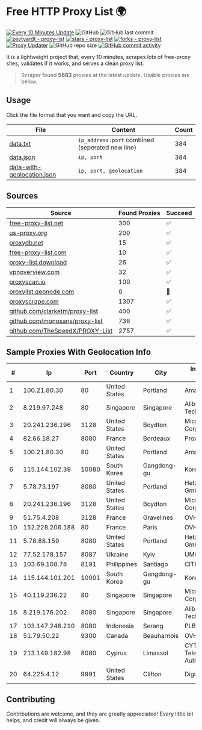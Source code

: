
# Free HTTP Proxy List 🌍

[![Every 10 Minutes Update](https://github.com/mertguvencli/http-proxy-list/actions/workflows/main.yml/badge.svg?branch=main)](https://github.com/mertguvencli/http-proxy-list/actions/workflows/main.yml)
![GitHub](https://img.shields.io/github/license/mertguvencli/http-proxy-list)
![GitHub last commit](https://img.shields.io/github/last-commit/mertguvencli/http-proxy-list)
[![zevtyardt - proxy-list](https://img.shields.io/static/v1?label=zevtyardt&message=proxy-list&color=blue&logo=github)](https://github.com/zevtyardt/proxy-list "Go to GitHub repo")
[![stars - proxy-list](https://img.shields.io/github/stars/zevtyardt/proxy-list?style=social)](https://github.com/zevtyardt/proxy-list)
[![forks - proxy-list](https://img.shields.io/github/forks/zevtyardt/proxy-list?style=social)](https://github.com/zevtyardt/proxy-list)
[![Proxy Updater](https://github.com/zevtyardt/proxy-list/workflows/Proxy%20Updater/badge.svg)](https://github.com/zevtyardt/proxy-list/actions?query=workflow:"Proxy+Updater")
![GitHub repo size](https://img.shields.io/github/repo-size/zevtyardt/proxy-list)
[![GitHub commit activity](https://img.shields.io/github/commit-activity/m/zevtyardt/proxy-list?logo=commits)](https://github.com/zevtyardt/proxy-list/commits/main)

It is a lightweight project that, every 10 minutes, scrapes lots of free-proxy sites, validates if it works, and serves a clean proxy list.

> Scraper found **5883** proxies at the latest update. Usable proxies are below.

## Usage

Click the file format that you want and copy the URL.

|File|Content|Count|
|----|-------|-----|
|[data.txt](https://raw.githubusercontent.com/mertguvencli/http-proxy-list/main/proxy-list/data.txt)|`ip_address:port` combined (seperated new line)|384|
|[data.json](https://raw.githubusercontent.com/mertguvencli/http-proxy-list/main/proxy-list/data.json)|`ip, port`|384|
|[data-with-geolocation.json](https://raw.githubusercontent.com/mertguvencli/http-proxy-list/main/proxy-list/data-with-geolocation.json)|`ip, port, geolocation`|384|

## Sources

|Source|Found Proxies|Succeed|
|------|-------------|-------|
|[free-proxy-list.net](https://free-proxy-list.net)|300|✅|
|[us-proxy.org](https://www.us-proxy.org)|200|✅|
|[proxydb.net](http://proxydb.net)|15|✅|
|[free-proxy-list.com](https://free-proxy-list.com/?page=&port=&type%5B%5D=http&type%5B%5D=https&up_time=0&search=Search)|10|✅|
|[proxy-list.download](https://www.proxy-list.download/HTTP)|26|✅|
|[vpnoverview.com](https://vpnoverview.com/privacy/anonymous-browsing/free-proxy-servers)|32|✅|
|[proxyscan.io](https://www.proxyscan.io)|100|✅|
|[proxylist.geonode.com](https://proxylist.geonode.com/api/proxy-list?limit=300&page=1&sort_by=lastChecked&sort_type=desc&protocols=http,https)|0|🚫|
|[proxyscrape.com](https://api.proxyscrape.com/v2/?request=displayproxies&protocol=http&timeout=10000&country=all&ssl=all&anonymity=all)|1307|✅|
|[github.com/clarketm/proxy-list](https://raw.githubusercontent.com/clarketm/proxy-list/master/proxy-list-raw.txt)|400|✅|
|[github.com/monosans/proxy-list](https://raw.githubusercontent.com/monosans/proxy-list/main/proxies/http.txt)|736|✅|
|[github.com/TheSpeedX/PROXY-List](https://raw.githubusercontent.com/TheSpeedX/PROXY-List/master/http.txt)|2757|✅|


## Sample Proxies With Geolocation Info

|#|Ip|Port|Country|City|Internet Service Provider|
|-|--|----|-------|----|-------------------------|
|1|100.21.80.30|80|United States|Portland|Amazon.com, Inc.|
|2|8.219.97.248|80|Singapore|Singapore|Alibaba (US) Technology Co., Ltd.|
|3|20.241.236.196|3128|United States|Boydton|Microsoft Corporation|
|4|82.66.18.27|8080|France|Bordeaux|Proxad / Free SAS|
|5|100.21.80.30|80|United States|Portland|Amazon.com, Inc.|
|6|115.144.102.39|10080|South Korea|Gangdong-gu|Korea Telecom|
|7|5.78.73.197|8080|United States|Portland|Hetzner Online GmbH|
|8|20.241.236.196|3128|United States|Boydton|Microsoft Corporation|
|9|51.75.4.208|3128|France|Gravelines|OVH SAS|
|10|152.228.206.188|80|France|Paris|OVH SAS|
|11|5.78.88.159|8080|United States|Portland|Hetzner Online GmbH|
|12|77.52.178.157|8087|Ukraine|Kyiv|UMC|
|13|103.69.108.78|8191|Philippines|Santiago|CITI Cableworld Inc.|
|14|115.144.101.201|10001|South Korea|Gangdong-gu|Korea Telecom|
|15|40.119.236.22|80|Singapore|Singapore|Microsoft Corporation|
|16|8.219.176.202|8080|Singapore|Singapore|Alibaba (US) Technology Co., Ltd.|
|17|103.147.246.210|8080|Indonesia|Serang|PLBNET|
|18|51.79.50.22|9300|Canada|Beauharnois|OVH SAS|
|19|213.149.182.98|8080|Cyprus|Limassol|CYTANET - Cyprus Telecommunications Authority|
|20|64.225.4.12|9991|United States|Clifton|DigitalOcean, LLC|



## Contributing

Contributions are welcome, and they are greatly appreciated! Every
little bit helps, and credit will always be given.

